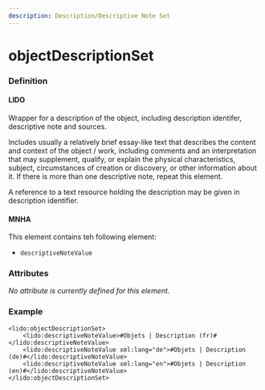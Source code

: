 ```yaml
---
description: Description/Descriptive Note Set
---
```


# objectDescriptionSet

### Definition

#### LIDO

Wrapper for a description of the object, including description identifer, descriptive note and sources.

Includes usually a relatively brief essay-like text that describes the content and context of the object / work, including comments and an interpretation that may supplement, qualify, or explain the physical characteristics, subject, circumstances of creation or discovery, or other information about it. If there is more than one descriptive note, repeat this element.

A reference to a text resource holding the description may be given in description identifier.

#### MNHA

This element contains teh following element:

* `descriptiveNoteValue`

### Attributes

_No attribute is currently defined for this element._

### Example

```markup
<lido:objectDescriptionSet>
    <lido:descriptiveNoteValue>#Objets | Description (fr)#</lido:descriptiveNoteValue>
    <lido:descriptiveNoteValue xml:lang="de">#Objets | Description (de)#</lido:descriptiveNoteValue>
    <lido:descriptiveNoteValue xml:lang="en">#Objets | Description (en)#</lido:descriptiveNoteValue>
</lido:objectDescriptionSet>
```



